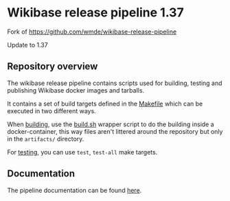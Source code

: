 # Wikibase release pipeline 1.37
Fork of https://github.com/wmde/wikibase-release-pipeline

Update to 1.37

## Repository overview

The wikibase release pipeline contains scripts used for building, testing and publishing Wikibase docker images and tarballs.

It contains a set of build targets defined in the [Makefile](./Makefile) which can be executed in two different ways.

When [building](docs/topics/pipeline.md), use the [build.sh](build.sh) wrapper script to do the building inside a docker-container, this way files aren't littered around the repository but only in the `artifacts/` directory.

For [testing](docs/topics/testing.md), you can use `test`, `test-all` make targets.

## Documentation

The pipeline documentation can be found [here](docs/index.md).

